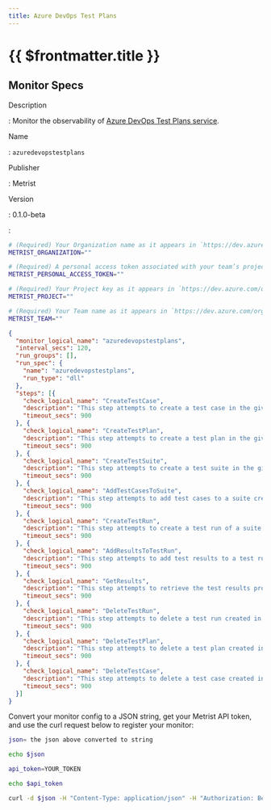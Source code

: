```yaml
---
title: Azure DevOps Test Plans
---
```


# {{ $frontmatter.title }}

## Monitor Specs

Description

: Monitor the observability of [Azure DevOps Test Plans service](https://azure.microsoft.com/products/devops/test-plans/).

Name

: `azuredevopstestplans`

Publisher

: Metrist

Version

: 0.1.0-beta

: &nbsp;


<!--@include: /parts/_1.md-->


<!--@include: /parts/_2.md-->


<!--@include: /parts/_3.md-->


```sh
# (Required) Your Organization name as it appears in `https://dev.azure.com/{Organization}/`.
METRIST_ORGANIZATION=""

# (Required) A personal access token associated with your team’s project board.
METRIST_PERSONAL_ACCESS_TOKEN=""

# (Required) Your Project key as it appears in `https://dev.azure.com/org/{Project}/`.
METRIST_PROJECT=""

# (Required) Your Team name as it appears in `https://dev.azure.com/org/project/{Team}/_apis/wit/wiql`.
METRIST_TEAM=""
```

<!--@include: /parts/tips_env-vars.md -->


<!--@include: /parts/_4.md-->


```json
{
  "monitor_logical_name": "azuredevopstestplans",
  "interval_secs": 120,
  "run_groups": [],
  "run_spec": {
    "name": "azuredevopstestplans",
    "run_type": "dll"
  },
  "steps": [{
    "check_logical_name": "CreateTestCase",
    "description": "This step attempts to create a test case in the given project.",
    "timeout_secs": 900
  }, {
    "check_logical_name": "CreateTestPlan",
    "description": "This step attempts to create a test plan in the given project.",
    "timeout_secs": 900
  }, {
    "check_logical_name": "CreateTestSuite",
    "description": "This step attempts to create a test suite in the given project.",
    "timeout_secs": 900
  }, {
    "check_logical_name": "AddTestCasesToSuite",
    "description": "This step attempts to add test cases to a suite created in a previous step.",
    "timeout_secs": 900
  }, {
    "check_logical_name": "CreateTestRun",
    "description": "This step attempts to create a test run of a suite created in a previous step.",
    "timeout_secs": 900
  }, {
    "check_logical_name": "AddResultsToTestRun",
    "description": "This step attempts to add test results to a test run created in a previous step.",
    "timeout_secs": 900
  }, {
    "check_logical_name": "GetResults",
    "description": "This step attempts to retrieve the test results produced in a previous step.",
    "timeout_secs": 900
  }, {
    "check_logical_name": "DeleteTestRun",
    "description": "This step attempts to delete a test run created in a previous step.",
    "timeout_secs": 900
  }, {
    "check_logical_name": "DeleteTestPlan",
    "description": "This step attempts to delete a test plan created in a previous step.",
    "timeout_secs": 900
  }, {
    "check_logical_name": "DeleteTestCase",
    "description": "This step attempts to delete a test case created in a previous step.",
    "timeout_secs": 900
  }]
}
```




Convert your monitor config to a JSON string, get your Metrist API token, and use the curl request below to register your monitor:

```sh
json= the json above converted to string

echo $json

api_token=YOUR_TOKEN

echo $api_token

curl -d $json -H "Content-Type: application/json" -H "Authorization: Bearer $api_token" 'https://app.metrist.io/api/v0/monitor-config'

```

<!--@include: /parts/tips_api.md-->


<!--@include: /parts/_5.md-->


<!--@include: /parts/result.md-->